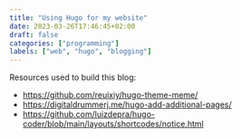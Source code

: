 ```yaml
---
title: "Using Hugo for my website"
date: 2023-03-26T17:46:45+02:00
draft: false
categories: ["programming"]
labels: ["web", "hugo", "blogging"]
---
```


Resources used to build this blog:

- https://github.com/reuixiy/hugo-theme-meme/
- https://digitaldrummerj.me/hugo-add-additional-pages/
- https://github.com/luizdepra/hugo-coder/blob/main/layouts/shortcodes/notice.html
